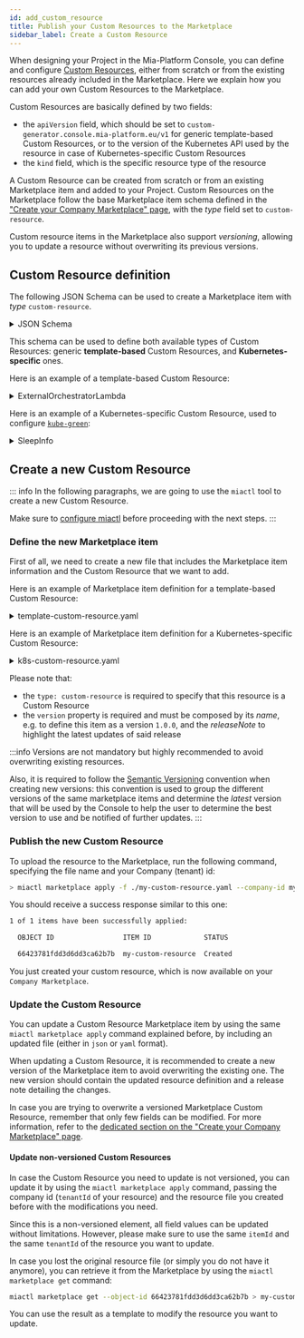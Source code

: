 ```yaml
---
id: add_custom_resource
title: Publish your Custom Resources to the Marketplace
sidebar_label: Create a Custom Resource
---
```


When designing your Project in the Mia-Platform Console, you can define and configure [Custom Resources](/console/design-your-projects/custom-resources/custom-resources.md), either from scratch or from the existing resources already included in the Marketplace. Here we explain how you can add your own Custom Resources to the Marketplace.

Custom Resources are basically defined by two fields:

- the `apiVersion` field, which should be set to `custom-generator.console.mia-platform.eu/v1` for generic template-based Custom Resources, or to the version of the Kubernetes API used by the resource in case of Kubernetes-specific Custom Resources
- the `kind` field, which is the specific resource type of the resource

A Custom Resource can be created from scratch or from an existing Marketplace item and added to your Project. Custom Resources on the Marketplace follow the base Marketplace item schema defined in the ["Create your Company Marketplace" page](/marketplace/add_to_marketplace/create_your_company_marketplace.md#how-to-configure-a-new-item), with the _type_ field set to `custom-resource`.

Custom resource items in the Marketplace also support _versioning_, allowing you to update a resource without overwriting its previous versions.

## Custom Resource definition

The following JSON Schema can be used to create a Marketplace item with _type_ `custom-resource`.

<details><summary>JSON Schema</summary>
<p>

```json
{
    "type": "object",
    "additionalProperties": false,
    "properties": {
        "name": {
            "type": "string"
        },
        "generator": {
            "type": "object",
            "properties": {
                "type": {
                    "type": "string",
                    "enum": ["template"]
                },
                "configurationBaseFolder": {
                    "type": "string"
                },
                "templates": {
                    "type": "array",
                    "items": {
                        "type": "object",
                        "properties": {
                            "template": {
                                "type": "string"
                            },
                            "name": {
                                "type": "string"
                            },
                            "fileExtension": {
                                "type": "string",
                                "description": "The extension of the file to generate. If not set, default is .yml"
                            },
                            "folderName": {
                                "type": "string",
                                "description": "The name of the folder where the file will be created, below the configurationBaseFolder"
                            }
                        },
                        "required": [
                            "template",
                            "name"
                        ]
                    }
                }
            },
            "required": ["type", "templates"]
        },
        "meta": {
            "type": "object",
            "properties": {
                "kind": {
                    "type": "string"
                },
                "apiVersion": {
                    "type": "string"
                }
            }
        },
        "spec": {
            "type": "object"
        },
        "attributes": {
            "type": "object",
            "description": "Attributes to be used to generate the form to manage the Custom Resource",
            "additionalProperties": {
            "type": "object",
            "properties": {
                "type": {
                    "type": "string",
                    "enum": ["input"]
                    }
                }
            }
        },
        "service": {
            "type": "object",
            "properties": {
                "archive": {
                    "type": "string",
                    "description": "URL for an tar.gz archive to be used to generate a new repository"
                }
            }
        },
        "labels": {
            "type": "array",
            "items": {
                "type": "object",
                "properties": {
                    "name": {
                        "type": "string"
                    },
                    "value": {
                        "type": "string"
                    }
                }
            }
        },
        "annotations": {
            "type": "array",
            "items": {
                "type": "object",
                "properties": {
                    "name": {
                        "type": "string"
                    },
                    "value": {
                        "type": "string"
                    }
                }
            }
        }
    }
}
```

</p>
</details>

This schema can be used to define both available types of Custom Resources: generic **template-based** Custom Resources, and **Kubernetes-specific** ones.

Here is an example of a template-based Custom Resource:

<details>
<summary>ExternalOrchestratorLambda</summary>
<p>

```yaml
name: ExternalOrchestratorLambda
meta:
    kind: ExternalOrchestratorLambda
    apiVersion: custom-generator.console.mia-platform.eu/v1
spec:
  code: the code
generator:
  type: template
  configurationBaseFolder: base-folder-name
  templates:
    - template: this template can take some values from the spec, such as %spec.code%
      name: template-name
      fileExtension: json # default is yaml
      folderName: template-folder-name
```

</p>
</details>

Here is an example of a Kubernetes-specific Custom Resource, used to configure [`kube-green`](https://kube-green.dev/):

<details>
<summary>SleepInfo</summary>
<p>

```yaml
name: sleepInfo
meta:
    apiVersion: kube-green.com/v1alpha1
    kind: SleepInfo
spec:
    sleepAt: "20:00"
    timeZone: Europe/Rome
    weekdays: "1-5"
```

</p>
</details>

## Create a new Custom Resource

::: info
In the following paragraphs, we are going to use the `miactl` tool to create a new Custom Resource.

Make sure to [configure miactl](/cli/miactl/20_setup.md) before proceeding with the next steps.
:::

### Define the new Marketplace item

First of all, we need to create a new file that includes the Marketplace item information and the Custom Resource that we want to add.

Here is an example of Marketplace item definition for a template-based Custom Resource:

<details>
<summary>template-custom-resource.yaml</summary>
<p>

```yaml
name: Google Cloud Function External
description: Google Function Template with external repository handled by Developer Team
type: custom-resource
tenantId: my-company-id
itemId: google-function-external-template
image:
  localPath: ../../images/google-cloud-functions.png
supportedByImage:
  localPath: ../../images/mia-platform-logo.png
categoryId: serverless
version:
  name: 1.0.0
  releaseNote: Initial release
resources:
  meta:
    apiVersion: custom-generator.console.mia-platform.eu/v1
    kind: GoogleFunctionTemplateGenerator
  name: my-google-function
  spec:
    targetRuntime: nodejs20.x
    helloMessage: Say hello from your Cloud Function
    targetRepositoryId: 1234
  generator:
    configurationBaseFolder: googlecloudfunctions
    templates:
      - name: configs
        template: |
          TARGET_RUNTIME=%spec.targetRuntime%
          HELLO_MESSAGE=%spec.helloMessage%
          TARGET_REPOSITORY_ID=%spec.targetRepositoryId%
        fileExtension: env
    type: template
```

</p>
</details>

Here is an example of Marketplace item definition for a Kubernetes-specific Custom Resource:

<details>
<summary>k8s-custom-resource.yaml</summary>
<p>

```yaml
name: Traefik IngressRoute
description: The configuration of the IngressRoute resource for Traefik
type: custom-resource
tenantId: my-company-id
itemId: traefik-ingressroute
imageUrl: imageUrl.png
supportedByImageUrl: supportedByImageUrl.png
supportedBy: my-company-id
categoryId: kubernetes-custom-resource
version:
  name: 1.0.0
  releaseNote: Initial release
documentation:
  type: externalLink
  url: https://docs.mia-platform.eu/docs/infrastructure/paas/tools/traefik#expose-an-endpoint
resources:
  name: default
  meta:
    apiVersion: traefik.io/v1alpha1
    kind: IngressRoute
  labels:
    - name: app.kubernetes.io/instance
      value: ingress-controller
  spec:
    entryPoints:
      - websecure
    routes:
      - match: Host(`{{PROJECT_HOST}}`)
        kind: Rule
        services:
        - name: api-gateway
          port: 8080
```

</p>
</details>

Please note that:

- the `type: custom-resource` is required to specify that this resource is a Custom Resource
- the `version` property is required and must be composed by its _name_, e.g. to define this item as a version `1.0.0`, and the _releaseNote_ to highlight the latest updates of said release

:::info
Versions are not mandatory but highly recommended to avoid overwriting existing resources.

Also, it is required to follow the [Semantic Versioning](https://semver.org/) convention when creating new versions: this convention is used to group the different versions of the same marketplace items and determine the _latest_ version that will be used by the Console to help the user to determine the best version to use and be notified of further updates.
:::

### Publish the new Custom Resource

To upload the resource to the Marketplace, run the following command, specifying the file name and your Company (tenant) id:

```bash
> miactl marketplace apply -f ./my-custom-resource.yaml --company-id my-company-id
```

You should receive a success response similar to this one:

```bash
1 of 1 items have been successfully applied:

  OBJECT ID                 ITEM ID             STATUS   

  66423781fdd3d6dd3ca62b7b  my-custom-resource  Created 
```

You just created your custom resource, which is now available on your `Company Marketplace`.

### Update the Custom Resource

You can update a Custom Resource Marketplace item by using the same `miactl marketplace apply` command explained before, by including an updated file (either in `json` or `yaml` format).

When updating a Custom Resource, it is recommended to create a new version of the Marketplace item to avoid overwriting the existing one.
The new version should contain the updated resource definition and a release note detailing the changes.

In case you are trying to overwrite a versioned Marketplace Custom Resource, remember that only few fields can be modified.
For more information, refer to the [dedicated section on the "Create your Company Marketplace" page](/marketplace/add_to_marketplace/create_your_company_marketplace.md#editing-a-versioned-resource).

#### Update non-versioned Custom Resources

In case the Custom Resource you need to update is not versioned, you can update it by using the `miactl marketplace apply` command, passing the company id (`tenantId` of your resource) and the resource file you created before with the modifications you need.

Since this is a non-versioned element, all field values can be updated without limitations. However, please make sure to use the same `itemId` and the same `tenantId` of the resource you want to update.

In case you lost the original resource file (or simply you do not have it anymore), you can retrieve it from the Marketplace by using the `miactl marketplace get` command:

```bash
miactl marketplace get --object-id 66423781fdd3d6dd3ca62b7b > my-custom-resource.yaml
```

You can use the result as a template to modify the resource you want to update.
